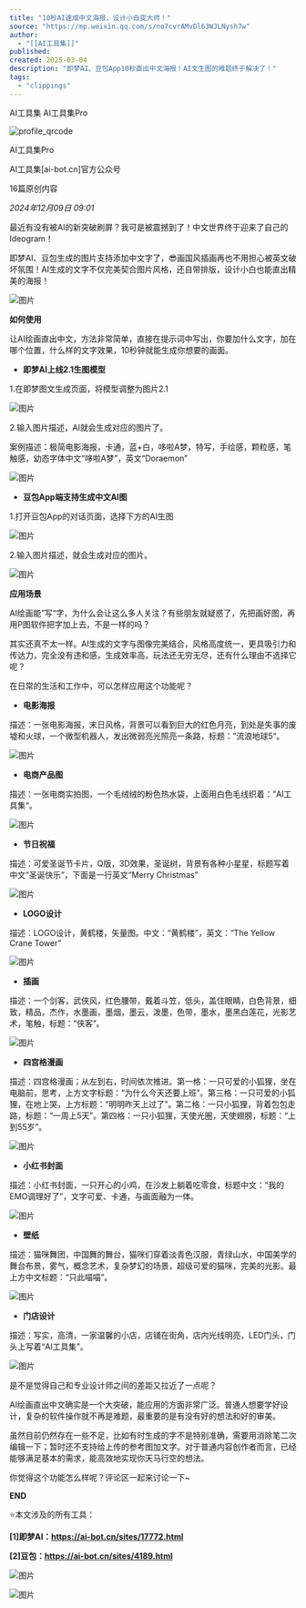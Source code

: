 ```yaml
---
title: "10秒AI速成中文海报，设计小白变大师！"
source: "https://mp.weixin.qq.com/s/no7cvrAMvDl63WJLNysh7w"
author:
  - "[[AI工具集]]"
published:
created: 2025-03-04
description: "即梦AI、豆包App10秒直出中文海报！AI文生图的难题终于解决了！"
tags:
  - "clippings"
---
```

AI工具集 AI工具集Pro

![profile_qrcode](https://mp.weixin.qq.com/mp/qrcode?scene=10000005&size=102&__biz=MzkxNDczMjA4Ng==&mid=2247484513&idx=1&sn=f2e6dd56357ae899d39ae85c9ec96583&send_time=)

AI工具集Pro

AI工具集\[ai-bot.cn\]官方公众号

16篇原创内容

*2024年12月09日 09:01*

最近有没有被AI的新突破刷屏？我可是被震撼到了！中文世界终于迎来了自己的Ideogram！

即梦AI、豆包生成的图片支持添加中文字了，😎画国风插画再也不用担心被英文破坏氛围！AI生成的文字不仅完美契合图片风格，还自带排版，设计小白也能直出精美的海报！

![图片](https://mmbiz.qpic.cn/sz_mmbiz_jpg/0KYXJic5HibAFfJ16x6FiaQRXatibBrKiaq2oNUwO0sPptAjC3GansnSTRiaSbny0FXxScn5sw8hwcIkjeq7WBvox2HQ/640?wx_fmt=jpeg&from=appmsg&tp=webp&wxfrom=5&wx_lazy=1&wx_co=1)

**如何使用** 

让AI绘画直出中文，方法非常简单，直接在提示词中写出，你要加什么文字，加在哪个位置，什么样的文字效果，10秒钟就能生成你想要的画面。

- **即梦AI上线2.1生图模型**

1.在即梦图文生成页面，将模型调整为图片2.1

![图片](https://mmbiz.qpic.cn/sz_mmbiz_png/0KYXJic5HibAFfJ16x6FiaQRXatibBrKiaq2oic45H89tm9GQ5vMBzgpHulVJSJArbBA403iaibxzJ0zJ4YOogtmv6n8aA/640?wx_fmt=png&from=appmsg&tp=webp&wxfrom=5&wx_lazy=1&wx_co=1)

2.输入图片描述，AI就会生成对应的图片了。

案例描述：极简电影海报，卡通，蓝+白，哆啦A梦，特写，手绘感，颗粒感，笔触感，幼态字体中文“哆啦A梦”，英文“Doraemon”

![图片](https://mmbiz.qpic.cn/sz_mmbiz_jpg/0KYXJic5HibAFfJ16x6FiaQRXatibBrKiaq2ovcTlSWfeFibQEuZsuDVytPqLicDlNlgYHMbiaE7UoF7RJxygOxxzqL9bQ/640?wx_fmt=jpeg&from=appmsg&tp=webp&wxfrom=5&wx_lazy=1&wx_co=1)

- **豆包App端支持生成中文AI图**

1.打开豆包App的对话页面，选择下方的AI生图

![图片](https://mmbiz.qpic.cn/sz_mmbiz_png/0KYXJic5HibAFfJ16x6FiaQRXatibBrKiaq2oK6gic2taZ7yE7Z9PBA0CTcJ3jbuEbKRV3icibRNwVFoRMC3ibhG2B54pOw/640?wx_fmt=png&from=appmsg&tp=webp&wxfrom=5&wx_lazy=1&wx_co=1)

2.输入图片描述，就会生成对应的图片。

![图片](https://mmbiz.qpic.cn/sz_mmbiz_jpg/0KYXJic5HibAFfJ16x6FiaQRXatibBrKiaq2oJkH8MBDmH7X6CH4sNTXIUOacQFV4friaN90bYmOJzicv39u5YCk13w7g/640?wx_fmt=jpeg&from=appmsg&tp=webp&wxfrom=5&wx_lazy=1&wx_co=1)

**应用场景**

AI绘画能”写“字，为什么会让这么多人关注？有些朋友就疑惑了，先把画好图，再用P图软件把字加上去，不是一样的吗？

其实还真不太一样。AI生成的文字与图像完美结合，风格高度统一，更具吸引力和传达力，完全没有违和感，生成效率高，玩法还无穷无尽，还有什么理由不选择它呢？

在日常的生活和工作中，可以怎样应用这个功能呢？

- **电影海报**

描述：一张电影海报，末日风格，背景可以看到巨大的红色月亮，到处是失事的废墟和火球，一个微型机器人，发出微弱亮光照亮一条路，标题：”流浪地球5“。

![图片](https://mmbiz.qpic.cn/sz_mmbiz_png/0KYXJic5HibAFfJ16x6FiaQRXatibBrKiaq2oW4iclffib6CIHVwypqxbu0PN4nZ8U8ian7pTd8mpJJlYznG4R9hicziaZaA/640?wx_fmt=png&from=appmsg&tp=webp&wxfrom=5&wx_lazy=1&wx_co=1)

- **电商产品图**

描述：一张电商实拍图，一个毛绒绒的粉色热水袋，上面用白色毛线织着：”AI工具集“。

![图片](https://mmbiz.qpic.cn/sz_mmbiz_jpg/0KYXJic5HibAFfJ16x6FiaQRXatibBrKiaq2oUXJg5Qjt5tF1RxCwK59Ozv11WYJQQmTABic8zKCdwgXE9e6J6ibXPCAw/640?wx_fmt=jpeg&from=appmsg&tp=webp&wxfrom=5&wx_lazy=1&wx_co=1)

- **节日祝福**

描述：可爱圣诞节卡片，Q版，3D效果，圣诞树，背景有各种小星星，标题写着中文“圣诞快乐”，下面是一行英文“Merry Christmas”

![图片](https://mmbiz.qpic.cn/sz_mmbiz_jpg/0KYXJic5HibAFfJ16x6FiaQRXatibBrKiaq2ofY8SJxqTMey6MXPwYXk2IDMfar38joZh3gxh1J6WzJ7J89OwQD2Ocw/640?wx_fmt=jpeg&from=appmsg&tp=webp&wxfrom=5&wx_lazy=1&wx_co=1)

- **LOGO设计**

描述：LOGO设计，黄鹤楼，矢量图。中文：“黄鹤楼”，英文：“The Yellow Crane Tower”

![图片](https://mmbiz.qpic.cn/sz_mmbiz_jpg/0KYXJic5HibAFfJ16x6FiaQRXatibBrKiaq2oFMKuCNaaA0CU5cqGxkEcgV0C5W0jjkTsUMMFUk2Y3kibyeufVAvNk9w/640?wx_fmt=jpeg&from=appmsg&tp=webp&wxfrom=5&wx_lazy=1&wx_co=1)

- **插画**

描述：一个剑客，武侠风，红色腰带，戴着斗笠，低头，盖住眼睛，白色背景，细致，精品，杰作，水墨画，墨烟，墨云，泼墨，色带，墨水，墨黑白莲花，光影艺术，笔触，标题：“侠客”。

![图片](https://mmbiz.qpic.cn/sz_mmbiz_jpg/0KYXJic5HibAFfJ16x6FiaQRXatibBrKiaq2o70yjRz5MLgib2MfkwOgIPDJZw31RqcwOMTYVuVZsTOoIAXHrTldVoaA/640?wx_fmt=jpeg&from=appmsg&tp=webp&wxfrom=5&wx_lazy=1&wx_co=1)

- **四宫格漫画**

描述：四宫格漫画；从左到右，时间依次推进。第一格：一只可爱的小狐狸，坐在电脑前，思考，上方文字标题：“为什么今天还要上班”。第三格：一只可爱的小狐狸，在地上哭，上方标题：“明明昨天上过了”。第二格：一只小狐狸，背着包包走路，标题：“一周上5天”。第四格：一只小狐狸，天使光圈，天使翅膀，标题：“上到55岁”。

![图片](https://mmbiz.qpic.cn/sz_mmbiz_jpg/0KYXJic5HibAFfJ16x6FiaQRXatibBrKiaq2oItjp3A7LgvD5MFSUBoEv38UMjygpFVraSQc0vvQuS8otehMUVVlc3g/640?wx_fmt=jpeg&from=appmsg&tp=webp&wxfrom=5&wx_lazy=1&wx_co=1)

- **小红书封面**

描述：小红书封面，一只开心的小鸡，在沙发上躺着吃零食，标题中文：“我的EMO调理好了”，文字可爱、卡通，与画面融为一体。

![图片](https://mmbiz.qpic.cn/sz_mmbiz_jpg/0KYXJic5HibAFfJ16x6FiaQRXatibBrKiaq2ozBGZ6DtefswEKcX5cgyKprmsMVlyotPkO7VRv1aiaOOWOSUY9qkBzQQ/640?wx_fmt=jpeg&from=appmsg&tp=webp&wxfrom=5&wx_lazy=1&wx_co=1)

- **壁纸**

描述：猫咪舞团，中国舞的舞台，猫咪们穿着淡青色汉服，青绿山水，中国美学的舞台布景，雾气，概念艺术，复杂梦幻的场景，超级可爱的猫咪，完美的光影。最上方中文标题：“只此喵喵”。

![图片](https://mmbiz.qpic.cn/sz_mmbiz_jpg/0KYXJic5HibAFfJ16x6FiaQRXatibBrKiaq2oeF2jKndJ8QyhiaA88Yv6Tu1Ft9JWwQZ1DWbMibWu9iaicA3Ca8etCz12tg/640?wx_fmt=jpeg&from=appmsg&tp=webp&wxfrom=5&wx_lazy=1&wx_co=1)

- **门店设计**

描述：写实，高清，一家温馨的小店，店铺在街角，店内光线明亮，LED门头，门头上写着“AI工具集”。

![图片](https://mmbiz.qpic.cn/sz_mmbiz_jpg/0KYXJic5HibAFfJ16x6FiaQRXatibBrKiaq2o59GS7Mqic8LUnib5obbeDNyZjJeDAib4NNsiaBrzWd147NPBTIPvSsfqZQ/640?wx_fmt=jpeg&from=appmsg&tp=webp&wxfrom=5&wx_lazy=1&wx_co=1)

是不是觉得自己和专业设计师之间的差距又拉近了一点呢？

AI绘画直出中文确实是一个大突破，能应用的方面非常广泛。普通人想要学好设计，复杂的软件操作就不再是难题，最重要的是有没有好的想法和好的审美。

虽然目前仍然存在一些不足，比如有时生成的字不是特别准确，需要用消除笔二次编辑一下；暂时还不支持给上传的参考图加文字。对于普通内容创作者而言，已经能够满足基本的需求，能高效地实现你天马行空的想法。

你觉得这个功能怎么样呢？评论区一起来讨论一下~

**END**

⭐本文涉及的所有工具：

**\[1\]即梦AI：https://ai-bot.cn/sites/17772.html**

**\[2\]豆包：https://ai-bot.cn/sites/4189.html**

![图片](https://mmbiz.qpic.cn/sz_mmbiz_png/0KYXJic5HibAFfJ16x6FiaQRXatibBrKiaq2oyGvzpA1CWDpicKyIZ9Cic9R0ZrwSZFNMDObslNEicSUS2DaOViaIv0HZ7Q/640?wx_fmt=png&from=appmsg&tp=webp&wxfrom=5&wx_lazy=1&wx_co=1)

![图片](https://mp.weixin.qq.com/s/www.w3.org/2000/svg'%20xmlns:xlink='http://www.w3.org/1999/xlink'%3E%3Ctitle%3E%3C/title%3E%3Cg%20stroke='none'%20stroke-width='1'%20fill='none'%20fill-rule='evenodd'%20fill-opacity='0'%3E%3Cg%20transform='translate(-249.000000,%20-126.000000)'%20fill='%23FFFFFF'%3E%3Crect%20x='249'%20y='126'%20width='1'%20height='1'%3E%3C/rect%3E%3C/g%3E%3C/g%3E%3C/svg%3E)